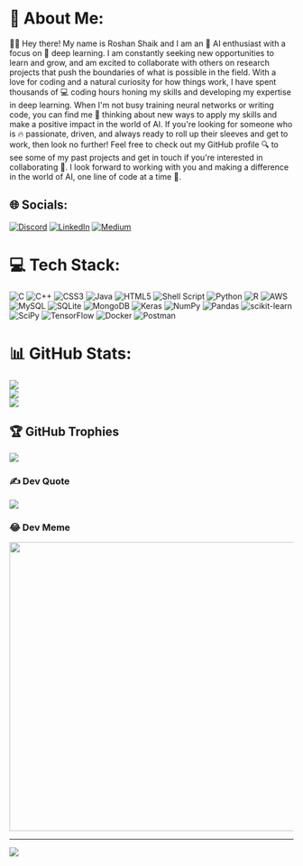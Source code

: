 # 💫 About Me:
🙋‍♂️ Hey there! My name is Roshan Shaik and I am an 🤖 AI enthusiast with a focus on 🧠 deep learning. I am constantly seeking new opportunities to learn and grow, and am excited to collaborate with others on research projects that push the boundaries of what is possible in the field. With a love for coding and a natural curiosity for how things work, I have spent thousands of 💻 coding hours honing my skills and developing my expertise in deep learning. When I'm not busy training neural networks or writing code, you can find me 🤔 thinking about new ways to apply my skills and make a positive impact in the world of AI. If you're looking for someone who is 🔥 passionate, driven, and always ready to roll up their sleeves and get to work, then look no further! Feel free to check out my GitHub profile 🔍 to see some of my past projects and get in touch if you're interested in collaborating 🤝. I look forward to working with you and making a difference in the world of AI, one line of code at a time 💪.


## 🌐 Socials:
[![Discord](https://img.shields.io/badge/Discord-%237289DA.svg?logo=discord&logoColor=white)](htttps://discord.gg/roshan.shaik.ml) [![LinkedIn](https://img.shields.io/badge/LinkedIn-%230077B5.svg?logo=linkedin&logoColor=white)](https://linkedin.com/in/roshan-shaik-ml) [![Medium](https://img.shields.io/badge/Medium-12100E?logo=medium&logoColor=white)](https://medium.com/@roshan.shaik.ml) 

# 💻 Tech Stack:
![C](https://img.shields.io/badge/c-%2300599C.svg?style=for-the-badge&logo=c&logoColor=white) ![C++](https://img.shields.io/badge/c++-%2300599C.svg?style=for-the-badge&logo=c%2B%2B&logoColor=white) ![CSS3](https://img.shields.io/badge/css3-%231572B6.svg?style=for-the-badge&logo=css3&logoColor=white) ![Java](https://img.shields.io/badge/java-%23ED8B00.svg?style=for-the-badge&logo=java&logoColor=white) ![HTML5](https://img.shields.io/badge/html5-%23E34F26.svg?style=for-the-badge&logo=html5&logoColor=white) ![Shell Script](https://img.shields.io/badge/shell_script-%23121011.svg?style=for-the-badge&logo=gnu-bash&logoColor=white) ![Python](https://img.shields.io/badge/python-3670A0?style=for-the-badge&logo=python&logoColor=ffdd54) ![R](https://img.shields.io/badge/r-%23276DC3.svg?style=for-the-badge&logo=r&logoColor=white) ![AWS](https://img.shields.io/badge/AWS-%23FF9900.svg?style=for-the-badge&logo=amazon-aws&logoColor=white) ![MySQL](https://img.shields.io/badge/mysql-%2300f.svg?style=for-the-badge&logo=mysql&logoColor=white) ![SQLite](https://img.shields.io/badge/sqlite-%2307405e.svg?style=for-the-badge&logo=sqlite&logoColor=white) ![MongoDB](https://img.shields.io/badge/MongoDB-%234ea94b.svg?style=for-the-badge&logo=mongodb&logoColor=white) ![Keras](https://img.shields.io/badge/Keras-%23D00000.svg?style=for-the-badge&logo=Keras&logoColor=white) ![NumPy](https://img.shields.io/badge/numpy-%23013243.svg?style=for-the-badge&logo=numpy&logoColor=white) ![Pandas](https://img.shields.io/badge/pandas-%23150458.svg?style=for-the-badge&logo=pandas&logoColor=white) ![scikit-learn](https://img.shields.io/badge/scikit--learn-%23F7931E.svg?style=for-the-badge&logo=scikit-learn&logoColor=white) ![SciPy](https://img.shields.io/badge/SciPy-%230C55A5.svg?style=for-the-badge&logo=scipy&logoColor=%white) ![TensorFlow](https://img.shields.io/badge/TensorFlow-%23FF6F00.svg?style=for-the-badge&logo=TensorFlow&logoColor=white) ![Docker](https://img.shields.io/badge/docker-%230db7ed.svg?style=for-the-badge&logo=docker&logoColor=white) ![Postman](https://img.shields.io/badge/Postman-FF6C37?style=for-the-badge&logo=postman&logoColor=white)
# 📊 GitHub Stats:
![](https://github-readme-stats.vercel.app/api?username=roshan-shaik-ml&theme=dark&hide_border=false&include_all_commits=true&count_private=true)<br/>
![](https://github-readme-streak-stats.herokuapp.com/?user=roshan-shaik-ml&theme=dark&hide_border=false)<br/>
![](https://github-readme-stats.vercel.app/api/top-langs/?username=roshan-shaik-ml&theme=dark&hide_border=false&include_all_commits=true&count_private=true&layout=compact)

## 🏆 GitHub Trophies
![](https://github-profile-trophy.vercel.app/?username=roshan-shaik-ml&theme=radical&no-frame=false&no-bg=false&margin-w=4)

### ✍️ Dev Quote
![](https://quotes-github-readme.vercel.app/api?type=horizontal&theme=radical)

### 😂 Dev Meme
<img src="https://imgs.xkcd.com/comics/machine_learning_2x.png" width="512px"/>

---
[![](https://visitcount.itsvg.in/api?id=roshan-shaik-ml&icon=0&color=9)](https://visitcount.itsvg.in)
